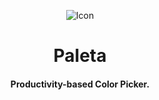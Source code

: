 <p align="center">
  <img src="https://github.com/JeysonFlores/Paleta/blob/main/data/icons/128/com.github.jeysonflores.lightning.svg" alt="Icon" />
</p>
<h1 align="center">Paleta</h1>
<h4 align="center">Productivity-based Color Picker.</h4>